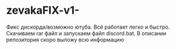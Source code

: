 # zevakaFIX-v1-
Фикс дискорда/возможно ютуба. Всё работает легко и быстро. Скачиваем rar файл и запускаем файл discord.bat. В описании репозитория скоро выложу всю информацию
